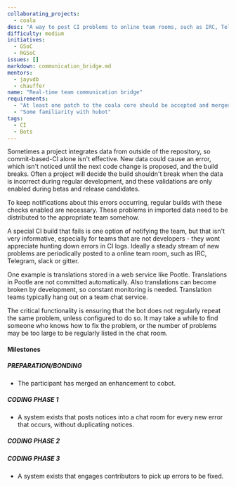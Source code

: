 ```yaml
---
collaborating_projects: 
  - coala
desc: "A way to post CI problems to online team rooms, such as IRC, Telegram, slack or gitter."
difficulty: medium
initiatives: 
  - GSoC
  - RGSoC
issues: []
markdown: communication_bridge.md
mentors: 
  - jayvdb
  - chauffer
name: "Real-time team communication bridge"
requirements: 
  - "At least one patch to the coala core should be accepted and merged."
  - "Some familiarity with hubot"
tags: 
  - CI
  - Bots
---
```

Sometimes a project integrates data from outside of the repository, so
commit-based-CI alone isn't effective. New data could cause an error, which
isn't noticed until the next code change is proposed, and the build breaks.
Often a project will decide the build shouldn't break when the data is incorrect
during regular development, and these validations are only enabled during betas
and release candidates.

To keep notifications about this errors occurring, regular builds with these
checks enabled are necessary. These problems in imported data need to be
distributed to the appropriate team somehow.

A special CI build that fails is one option of notifying the team, but that
isn't very informative, especially for teams that are not developers - they wont
appreciate hunting down errors in CI logs. Ideally a steady stream of new
problems are periodically posted to a online team room, such as IRC, Telegram,
slack or gitter.

One example is translations stored in a web service like Pootle. Translations
in Pootle are not committed automatically. Also translations can become broken
by development, so constant monitoring is needed. Translation teams typically
hang out on a team chat service.

The critical functionality is ensuring that the bot does not regularly repeat
the same problem, unless configured to do so. It may take a while to find
someone who knows how to fix the problem, or the number of problems may be too
large to be regularly listed in the chat room.

#### Milestones

##### PREPARATION/BONDING

* The participant has merged an enhancement to cobot.

##### CODING PHASE 1

* A system exists that posts notices into a chat room for every new error that
occurs, without duplicating notices.

##### CODING PHASE 2


##### CODING PHASE 3

* A system exists that engages contributors to pick up errors to be fixed.
